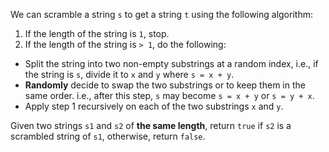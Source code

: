 We can scramble a string `s` to get a string `t` using the following algorithm:

1. If the length of the string is `1`, stop.
2. If the length of the string is `> 1`, do the following:
  - Split the string into two non-empty substrings at a random index, i.e., if the string is `s`, divide it to `x` and `y` where `s = x + y`.
  - **Randomly** decide to swap the two substrings or to keep them in the same order. i.e., after this step, `s` may become `s = x + y` or `s = y + x`.
  - Apply step 1 recursively on each of the two substrings `x` and `y`.

Given two strings `s1` and `s2` of **the same length**, return `true` if `s2` is a scrambled string of `s1`, otherwise, return `false`.